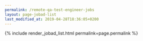 ```yaml
---
permalink: /remote-qa-test-engineer-jobs
layout: page-jobad-list
last_modified_at: 2019-04-28T18:36:05+0200
---
```

{% include render_jobad_list.html permalink=page.permalink %}

